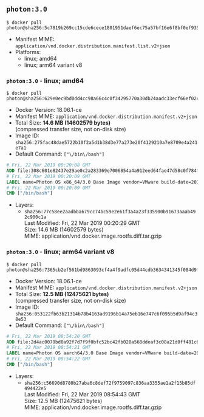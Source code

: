 ## `photon:3.0`

```console
$ docker pull photon@sha256:5c7819b269cc15cde6cece1801951daef6ec75a57bf16e6f8bf0ef935190b4c7
```

-	Manifest MIME: `application/vnd.docker.distribution.manifest.list.v2+json`
-	Platforms:
	-	linux; amd64
	-	linux; arm64 variant v8

### `photon:3.0` - linux; amd64

```console
$ docker pull photon@sha256:629e0ec9bd0dd4cc98a66c4c0f34295770a30db24aadc33ecf66ef02489da1f9
```

-	Docker Version: 18.06.1-ce
-	Manifest MIME: `application/vnd.docker.distribution.manifest.v2+json`
-	Total Size: **14.6 MB (14602579 bytes)**  
	(compressed transfer size, not on-disk size)
-	Image ID: `sha256:275fac48dae5722b10f2a5d1b38d3e77a273e20f4129210a7e8709e4a241e7a1`
-	Default Command: `["\/bin\/bash"]`

```dockerfile
# Fri, 22 Mar 2019 00:20:08 GMT
ADD file:308c601e82437e29ae0c2a283369e7006854a4a912eed64fae47d58c0f784f5c in / 
# Fri, 22 Mar 2019 00:20:09 GMT
LABEL name=Photon OS x86_64/3.0 Base Image vendor=VMware build-date=20190320
# Fri, 22 Mar 2019 00:20:09 GMT
CMD ["/bin/bash"]
```

-	Layers:
	-	`sha256:77c58ee2aadbba679cc74bc59e2e61f3a4a23f335900b91673aaab492c900c1a`  
		Last Modified: Fri, 22 Mar 2019 00:20:29 GMT  
		Size: 14.6 MB (14602579 bytes)  
		MIME: application/vnd.docker.image.rootfs.diff.tar.gzip

### `photon:3.0` - linux; arm64 variant v8

```console
$ docker pull photon@sha256:7365cb2ef561bd9863093cf4a4f9adfc05d44cdb3634341345f084d9f4ca37df
```

-	Docker Version: 18.06.1-ce
-	Manifest MIME: `application/vnd.docker.distribution.manifest.v2+json`
-	Total Size: **12.5 MB (12475621 bytes)**  
	(compressed transfer size, not on-disk size)
-	Image ID: `sha256:053122fb63b21314b78b4163ad9196b14a75eb16e747c6f095b5d9af94c38e53`
-	Default Command: `["\/bin\/bash"]`

```dockerfile
# Fri, 22 Mar 2019 08:54:20 GMT
ADD file:2d4ac0079bd0a92f7d7f9f0bfc52bc42fb028a568ddeaf3c08a21d0ff481c66a in / 
# Fri, 22 Mar 2019 08:54:21 GMT
LABEL name=Photon OS aarch64/3.0 Base Image vendor=VMware build-date=20190320
# Fri, 22 Mar 2019 08:54:22 GMT
CMD ["/bin/bash"]
```

-	Layers:
	-	`sha256:c56690d8780b27aba6c8def72f9759097c836aa3355ae1a2f15b85df494422e5`  
		Last Modified: Fri, 22 Mar 2019 08:54:43 GMT  
		Size: 12.5 MB (12475621 bytes)  
		MIME: application/vnd.docker.image.rootfs.diff.tar.gzip
